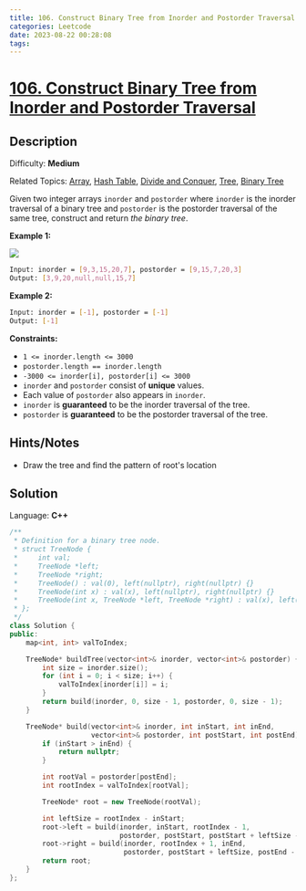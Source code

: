 ```yaml
---
title: 106. Construct Binary Tree from Inorder and Postorder Traversal
categories: Leetcode
date: 2023-08-22 00:28:08
tags:
---
```


# [106\. Construct Binary Tree from Inorder and Postorder Traversal](https://leetcode.com/problems/construct-binary-tree-from-inorder-and-postorder-traversal/)

## Description

Difficulty: **Medium**

Related Topics: [Array](https://leetcode.com/tag/https://leetcode.com/tag/array//), [Hash Table](https://leetcode.com/tag/https://leetcode.com/tag/hash-table//), [Divide and Conquer](https://leetcode.com/tag/https://leetcode.com/tag/divide-and-conquer//), [Tree](https://leetcode.com/tag/https://leetcode.com/tag/tree//), [Binary Tree](https://leetcode.com/tag/https://leetcode.com/tag/binary-tree//)

Given two integer arrays `inorder` and `postorder` where `inorder` is the inorder traversal of a binary tree and `postorder` is the postorder traversal of the same tree, construct and return _the binary tree_.

**Example 1:**

![](https://assets.leetcode.com/uploads/2021/02/19/tree.jpg)

```bash
Input: inorder = [9,3,15,20,7], postorder = [9,15,7,20,3]
Output: [3,9,20,null,null,15,7]
```

**Example 2:**

```bash
Input: inorder = [-1], postorder = [-1]
Output: [-1]
```

**Constraints:**

* `1 <= inorder.length <= 3000`
* `postorder.length == inorder.length`
* `-3000 <= inorder[i], postorder[i] <= 3000`
* `inorder` and `postorder` consist of **unique** values.
* Each value of `postorder` also appears in `inorder`.
* `inorder` is **guaranteed** to be the inorder traversal of the tree.
* `postorder` is **guaranteed** to be the postorder traversal of the tree.

## Hints/Notes

* Draw the tree and find the pattern of root's location

## Solution

Language: **C++**

```C++
/**
 * Definition for a binary tree node.
 * struct TreeNode {
 *     int val;
 *     TreeNode *left;
 *     TreeNode *right;
 *     TreeNode() : val(0), left(nullptr), right(nullptr) {}
 *     TreeNode(int x) : val(x), left(nullptr), right(nullptr) {}
 *     TreeNode(int x, TreeNode *left, TreeNode *right) : val(x), left(left), right(right) {}
 * };
 */
class Solution {
public:
    map<int, int> valToIndex;

    TreeNode* buildTree(vector<int>& inorder, vector<int>& postorder) {
        int size = inorder.size();
        for (int i = 0; i < size; i++) {
            valToIndex[inorder[i]] = i;
        }
        return build(inorder, 0, size - 1, postorder, 0, size - 1);
    }

    TreeNode* build(vector<int>& inorder, int inStart, int inEnd,
                    vector<int>& postorder, int postStart, int postEnd) {
        if (inStart > inEnd) {
            return nullptr;
        }

        int rootVal = postorder[postEnd];
        int rootIndex = valToIndex[rootVal];

        TreeNode* root = new TreeNode(rootVal);

        int leftSize = rootIndex - inStart;
        root->left = build(inorder, inStart, rootIndex - 1,
                           postorder, postStart, postStart + leftSize - 1);
        root->right = build(inorder, rootIndex + 1, inEnd,
                            postorder, postStart + leftSize, postEnd - 1);
        return root;
    }
};
```
